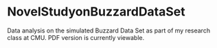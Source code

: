 # NovelStudyonBuzzardDataSet
Data analysis on the simulated Buzzard Data Set as part of my research class at CMU. PDF version is currently viewable.
